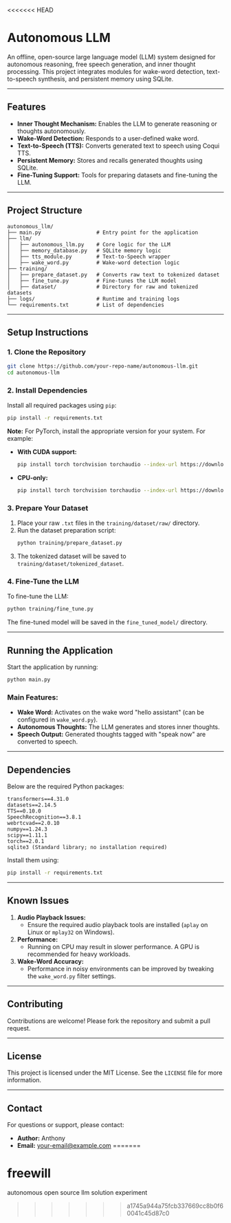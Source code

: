 <<<<<<< HEAD
# **Autonomous LLM**
An offline, open-source large language model (LLM) system designed for autonomous reasoning, free speech generation, and inner thought processing. This project integrates modules for wake-word detection, text-to-speech synthesis, and persistent memory using SQLite.

---

## **Features**
- **Inner Thought Mechanism:** Enables the LLM to generate reasoning or thoughts autonomously.
- **Wake-Word Detection:** Responds to a user-defined wake word.
- **Text-to-Speech (TTS):** Converts generated text to speech using Coqui TTS.
- **Persistent Memory:** Stores and recalls generated thoughts using SQLite.
- **Fine-Tuning Support:** Tools for preparing datasets and fine-tuning the LLM.

---

## **Project Structure**
```plaintext
autonomous_llm/
├── main.py                  # Entry point for the application
├── llm/
│   ├── autonomous_llm.py    # Core logic for the LLM
│   ├── memory_database.py   # SQLite memory logic
│   ├── tts_module.py        # Text-to-Speech wrapper
│   ├── wake_word.py         # Wake-word detection logic
├── training/
│   ├── prepare_dataset.py   # Converts raw text to tokenized dataset
│   ├── fine_tune.py         # Fine-tunes the LLM model
│   ├── dataset/             # Directory for raw and tokenized datasets
├── logs/                    # Runtime and training logs
└── requirements.txt         # List of dependencies
```

---

## **Setup Instructions**
### **1. Clone the Repository**
```bash
git clone https://github.com/your-repo-name/autonomous-llm.git
cd autonomous-llm
```

### **2. Install Dependencies**
Install all required packages using `pip`:
```bash
pip install -r requirements.txt
```

**Note:** For PyTorch, install the appropriate version for your system. For example:
- **With CUDA support:**
  ```bash
  pip install torch torchvision torchaudio --index-url https://download.pytorch.org/whl/cu118
  ```
- **CPU-only:**
  ```bash
  pip install torch torchvision torchaudio --index-url https://download.pytorch.org/whl/cpu
  ```

### **3. Prepare Your Dataset**
1. Place your raw `.txt` files in the `training/dataset/raw/` directory.
2. Run the dataset preparation script:
   ```bash
   python training/prepare_dataset.py
   ```
3. The tokenized dataset will be saved to `training/dataset/tokenized_dataset`.

### **4. Fine-Tune the LLM**
To fine-tune the LLM:
```bash
python training/fine_tune.py
```
The fine-tuned model will be saved in the `fine_tuned_model/` directory.

---

## **Running the Application**
Start the application by running:
```bash
python main.py
```

### **Main Features:**
- **Wake Word:** Activates on the wake word "hello assistant" (can be configured in `wake_word.py`).
- **Autonomous Thoughts:** The LLM generates and stores inner thoughts.
- **Speech Output:** Generated thoughts tagged with "speak now" are converted to speech.

---

## **Dependencies**
Below are the required Python packages:
```plaintext
transformers==4.31.0
datasets==2.14.5
TTS==0.10.0
SpeechRecognition==3.8.1
webrtcvad==2.0.10
numpy==1.24.3
scipy==1.11.1
torch==2.0.1
sqlite3 (Standard library; no installation required)
```

Install them using:
```bash
pip install -r requirements.txt
```

---

## **Known Issues**
1. **Audio Playback Issues:**
   - Ensure the required audio playback tools are installed (`aplay` on Linux or `mplay32` on Windows).
2. **Performance:**
   - Running on CPU may result in slower performance. A GPU is recommended for heavy workloads.
3. **Wake-Word Accuracy:**
   - Performance in noisy environments can be improved by tweaking the `wake_word.py` filter settings.

---

## **Contributing**
Contributions are welcome! Please fork the repository and submit a pull request.

---

## **License**
This project is licensed under the MIT License. See the `LICENSE` file for more information.

---

## **Contact**
For questions or support, please contact:
- **Author:** Anthony
- **Email:** your-email@example.com
=======
# freewill
autonomous open source llm solution experiment
>>>>>>> a1745a944a75fcb337669cc8b0f60041c45d87c0
